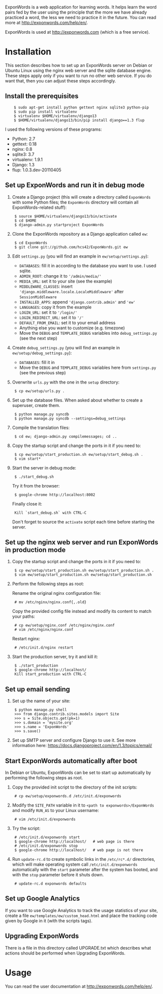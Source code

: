 ExponWords is a web application for learning words. It helps learn the word pairs fed by the user using the principle that the more we have already practiced a word, the less we need to practice it in the future. You can read more at http://exponwords.com/help/en/.

ExponWords is used at http://exponwords.com (which is a free service).

Installation
============

This section describes how to set up an ExponWords server on Debian or Ubuntu Linux using the nginx web server and the sqlite database engine. These steps apply only if you want to run no other web service. If you do want that, then you can adjust these steps accordingly.

Install the prerequisites
-------------------------

        $ sudo apt-get install python gettext nginx sqlite3 python-pip
        $ sudo pip install virtualenv
        $ virtualenv $HOME/virtualenv/django13
        $ $HOME/virtualenv/django13/bin/pip install django==1.3 flup

I used the following versions of these programs:

* Python: 2.7
* gettext: 0.18
* nginx: 0.8
* sqlite3: 3.7
* virtualenv: 1.9.1
* Django: 1.3
* flup: 1.0.3.dev-20110405

Set up ExponWords and run it in debug mode
------------------------------------------

1. Create a Django project (this will create a directory called `ExponWords` with some Python files; the `ExponWords` directory will contain all ExponWords-related stuff):

        $ source $HOME/virtualenv/django13/bin/activate
        $ cd $HOME
        $ django-admin.py startproject ExponWords

2. Clone the ExponWords repository as a Django application called `ew`:

        $ cd ExponWords
        $ git clone git://github.com/hcs42/ExponWords.git ew

3. Edit `settings.py` (you will find an example in `ew/setup/settings.py`):

   * `DATABASES`: fill it in according to the database you want to use. I used sqlite.
   * `ADMIN_ROOT`: change it to `'/admin/media/'`
   * `MEDIA_URL`: set it to your site (see the example)
   * `MIDDLEWARE_CLASSES`: insert `'django.middleware.locale.LocaleMiddleware'` after `SessionMiddleware`
   * `INSTALLED_APPS`: append `'django.contrib.admin'` and `'ew'`
   * `LANGUAGES`: copy it from the example
   * `LOGIN_URL`: set it to `'/login/'`
   * `LOGIN_REDIRECT_URL`: set it to `'/'`
   * `DEFAULT_FROM_EMAIL`: set it to your email address
   * Anything else you want to customize (e.g. timezone)
   * Move the `DEBUG` and `TEMPLATE_DEBUG` variables into `debug_settings.py` (see the next step)

4. Create `debug_settings.py` (you will find an example in `ew/setup/debug_settings.py`):

   * `DATABASES`: fill it in
   * Move the `DEBUG` and `TEMPLATE_DEBUG` variables here from `settings.py` (see the previous step)

5. Overwrite `urls.py` with the one in the `setup` directory:

        $ cp ew/setup/urls.py .

6. Set up the database files. When asked about whether to create a superuser, create them.

        $ python manage.py syncdb
        $ python manage.py syncdb --settings=debug_settings

7. Compile the translation files:

        $ cd ew; django-admin.py compilemessages; cd ..

8. Copy the startup script and change the ports in it if you need to:

        $ cp ew/setup/start_production.sh ew/setup/start_debug.sh .
        $ vim start*

9. Start the server in debug mode:

        $ ./start_debug.sh

   Try it from the browser:

        $ google-chrome http://localhost:8002

   Finally close it:

        Kill `start_debug.sh` with CTRL-C

   Don't forget to source the `activate` script each time before starting the
   server.

Set up the nginx web server and run ExponWords in production mode
-----------------------------------------------------------------

1. Copy the startup script and change the ports in it if you need to:

        $ cp ew/setup/start_production.sh ew/setup/start_production.sh .
        $ vim ew/setup/start_production.sh ew/setup/start_production.sh

2. Perform the following steps as root:

   Rename the original nginx configuration file:

        # mv /etc/nginx/nginx.conf{,.old}

   Copy the provided config file instead and modify its content to match your paths:

        # cp ew/setup/nginx.conf /etc/nginx/nginx.conf
        # vim /etc/nginx/nginx.conf

   Restart nginx:

        # /etc/init.d/nginx restart

3. Start the production server, try it and kill it:

        $ ./start_production
        $ google-chrome http://localhost/
        Kill start_production with CTRL-C

Set up email sending
--------------------

1. Set up the name of your site:

        $ python manage.py shell
        >>> from django.contrib.sites.models import Site
        >>> s = Site.objects.get(pk=1)
        >>> s.domain = 'mysite.org'
        >>> s.name = 'ExponWords'
        >>> s.save()

2. Set up SMTP server and configure Django to use it. See more information
   here: https://docs.djangoproject.com/en/1.3/topics/email/


Start ExponWords automatically after boot
-----------------------------------------

In Debian or Ubuntu, ExponWords can be set to start up automatically by performing the following steps as root.

1. Copy the provided init script to the directory of the init scripts:

        # cp ew/setup/exponwords.d /etc/init.d/exponwords

2. Modify the `SITE_PATH` variable in it to `<path to exponwords>/ExponWords` and modify `RUN_AS` to your Linux username:

        # vim /etc/init.d/exponwords

3. Try the script:

        # /etc/init.d/exponwords start
        $ google-chrome http://localhost/   # web page is there
        # /etc/init.d/exponwords stop
        $ google-chrome http://localhost/   # web page is not there

4. Run `update-rc.d` to create symbolic links in the `/etc/rc*.d/` directories, which will make operating system call `/etc/init.d/exponwords` automatically with the `start` parameter after the system has booted, and with the `stop` parameter before it shuts down.

        # update-rc.d exponwords defaults

Set up Google Analytics
-----------------------

If you want to use Google Analytics to track the usage statistics of your site, create a file `ew/templates/ew/custom_head.html` and place the tracking code given by Google in it (with the scripts tags).

Upgrading ExponWords
--------------------

There is a file in this directory called UPGRADE.txt which describes what actions should be performed when Upgrading ExponWords.

Usage
=====

You can read the user documentation at http://exponwords.com/help/en/.

